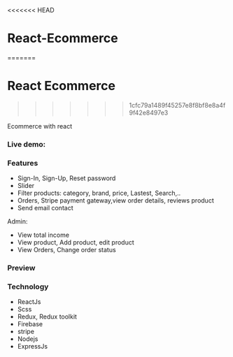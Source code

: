 <<<<<<< HEAD
# React-Ecommerce
=======
# React Ecommerce
>>>>>>> 1cfc79a1489f45257e8f8bf8e8a4f9f42e8497e3

Ecommerce with react

### Live demo:

### Features

- Sign-In, Sign-Up, Reset password
- Slider
- Filter products: category, brand, price, Lastest, Search,..
- Orders, Stripe payment gateway,view order details, reviews product
- Send email contact

Admin:

- View total income
- View product, Add product, edit product
- View Orders, Change order status

### Preview

### Technology

- ReactJs
- Scss
- Redux, Redux toolkit
- Firebase
- stripe
- Nodejs
- ExpressJs
